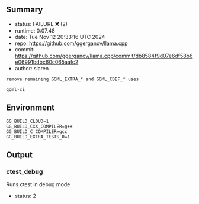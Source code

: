 ## Summary

- status:  FAILURE ❌ (2)
- runtime: 0:07.48
- date:    Tue Nov 12 20:33:16 UTC 2024
- repo:    https://github.com/ggerganov/llama.cpp
- commit:  https://github.com/ggerganov/llama.cpp/commit/db8584f9d07e6df58b6e06991bdbc60c065aafc2
- author:  slaren
```
remove remaining GGML_EXTRA_* and GGML_CDEF_* uses

ggml-ci
```

## Environment

```
GG_BUILD_CLOUD=1
GG_BUILD_CXX_COMPILER=g++
GG_BUILD_C_COMPILER=gcc
GG_BUILD_EXTRA_TESTS_0=1
```

## Output

### ctest_debug

Runs ctest in debug mode
- status: 2
```

```

